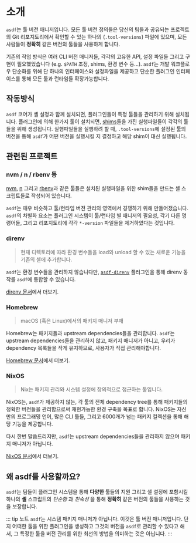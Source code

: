 # 소개

`asdf`는 툴 버전 매니저입니다. 모든 툴 버전 정의들은 당신의 팀들과 공유되는 프로젝트의 Git 리포지토리에서 확인할 수 있는 하나의 (`.tool-versions`) 파일에 있으며, 모든 사람들이 **정확히** 같은 버전의 툴들을 사용하게 합니다.

기존의 작업 방식은 여러 CLI 버전 매니저들, 각각의 고유한 API, 설정 파일들 그리고 구현이 필요했었습니다 (e.g. `$PATH` 조정, shims, 환경 변수 등...). `asdf`는 개발 워크플로우 단순화를 위해 단 하나의 인터페이스와 설정파일을 제공하고 단순한 플러그인 인터페이스를 통해 모든 툴과 런타임들 확장가능합니다.

## 작동방식

`asdf` 코어가 셸 설정과 함께 설치되면, 플러그인들이 특정 툴들을 관리하기 위해 설치됩니다. 플러그인에 의해 한가지 툴이 설치되면, [shims](<https://en.wikipedia.org/wiki/Shim_(computing)>)들을 가진 실행파일들이 각각의 툴들을 위해 생성됩니다. 실행파일들을 실행하려 할 때, `.tool-versions`에 설정된 툴의 버전을 통해 `asdf`가 어떤 버전을 실행시킬 지 결정하고 해당 shim이 대신 실행됩니다.

## 관련된 프로젝트

### nvm / n / rbenv 등

[nvm](https://github.com/nvm-sh/nvm), [n](https://github.com/tj/n) 그리고 [rbenv](https://github.com/rbenv/rbenv)과 같은 툴들은 설치된 실행파일을 위한 shim들을 만드는 셸 스크립트들로 작성되어 있습니다.

`asdf`는 매우 비슷하고 툴/런타임 버전 관리의 영역에서 경쟁하기 위해 만들어졌습니다. `asdf`의 차별화 요소는 플러그인 시스템이 툴/런타임 별 매니저의 필요성, 각기 다른 명령어들, 그리고 리포지토리에 각각 `*-version` 파일들을 제거하였다는 것입니다.

<!-- ### pyenv

TODO: someone with Python background expand on this

`asdf` has some similarities to `pyenv` but is missing some key features. The `asdf` team is looking at introducing some of these `pyenv` specific features, though no roadmap or timeline is available. -->

### direnv

> 현재 디렉토리에 따라 환경 변수들을 load와 unload 할 수 있는 새로운 기능을 기존의 셸에 추가합니다.

`asdf`는 환경 변수들을 관리하지 않습니다만, [`asdf-direnv`](https://github.com/asdf-community/asdf-direnv) 플러그인을 통해 direnv 동작를 `asdf`에 통합할 수 있습니다.

[direnv 문서](https://direnv.net/)에서 더보기.

### Homebrew

> macOS (혹은 Linux)에서의 패키지 매니저 부재

Homebrew는 패키지들과 upstream dependencies들을 관리합니다. `asdf`는 upstream dependencies들을 관리하지 않고, 패키지 매니저가 아니고, 우리가 dependency 목록들을 작게 유지하므로, 사용자가 직접 관리해야합니다.

[Homebrew 문서](https://brew.sh/)에서 더보기.

### NixOS

> Nix는 패키지 관리와 시스템 설정에 창의적으로 접근하는 툴입니다.

NixOS는, `asdf`가 제공하지 않는, 각 툴의 전체 dependency tree를 통해 패키지들의 정확한 버전들을 관리함으로써 재현가능한 환경 구축을 목표로 합니다. NixOS는 자신만의 프로그래밍 언어, 많은 CLI 툴들, 그리고 6000개가 넘는 패키지 컬렉션을 통해 해당 기능을 제공합니다.

다시 한번 말씀드리지만, `asdf`는 upstream dependencies들을 관리하지 않으며 패키지 매니저가 아닙니다.

[NixOS 문서](https://nixos.org/guides/how-nix-works.html)에서 더보기.

## 왜 asdf를 사용할까요?

`asdf`는 팀들이 플러그인 시스템을 통해 **다양한** 툴들의 지원 그리고 셸 설정에 포함시킬 하나의 **셸** 스크립트의 _단순함_ 과 _친숙성_ 을 통해 **정확히** 같은 버전의 툴들을 사용하는 것을 보장합니다.

::: tip 노트
`asdf`는 시스템 패키지 매니저가 아닙니다. 이것은 툴 버전 매니저입니다. 단지 어떠한 툴을 위한 플러그인을 생성하고 그것의 버전을 `asdf`로 관리할 수 있다고 해서, 그 특정한 툴을 버전 관리를 위한 최선의 방법을 의미하는 것은 아닙니다.
:::
